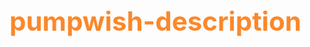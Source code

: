 # pumpwish-description

<html>
	<head>
		<title>Description</title>
		<style>
		p{
			color:green;
			font-size:150%;
			}
		h1{
			color:fb882b;
			font-size:300%;
			}
		
		
		</style>
	
	</head>
	
	<body style="background-color:powderblue;">
		<h1>Product Description</h1>
		<ul>
		
				<p>Wish My Pump Magical Lantern</p>
			
				<p>Get the fantastical experience of shaping your own life the way u want with any wish with the Wish My Pump Magical Lantern.</p>
			
				<p> •	Turns any wish into reality.<br/>
					•    Adjustable time limitations for wish<br/>
					•	Lantern durability up to 3 years.<br/>
				</p>
			
				<p> •	Dimension: 9” L x 5” W x 6” H<br/>
					•	Material: ABS plastic, metal<br/>
					•	Colour: Orange<br/>
					•	Weight: 1.3 lbs<br/>
				</p>
		</ul>
	</body>

</html>
